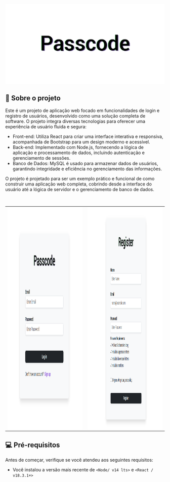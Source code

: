 <img src='./frontend/src/assets/Logo.png'>

## 📄 Sobre o projeto

Este é um projeto de aplicação web focado em funcionalidades de login e registro de usuários, desenvolvido como uma solução completa de software. O projeto integra diversas tecnologias para oferecer uma experiência de usuário fluida e segura:

- Front-end: Utiliza React para criar uma interface interativa e responsiva, acompanhada de Bootstrap para um design moderno e acessível. <br />
- Back-end: Implementado com Node.js, fornecendo a lógica de aplicação e processamento de dados, incluindo autenticação e gerenciamento de sessões.<br />
- Banco de Dados: MySQL é usado para armazenar dados de usuários, garantindo integridade e eficiência no gerenciamento das informações.<br />

O projeto é projetado para ser um exemplo prático e funcional de como construir uma aplicação web completa, cobrindo desde a interface do usuário até a lógica de servidor e o gerenciamento de banco de dados.<br />

<br/>

<table>
  <tr>
    <td><img src='./frontend/src/assets/login_passcode.png' alt='Login Passcode' width='740' height='700' /></td>
    <td><img src='./frontend/src/assets/register_passcode.png' alt='Register Passcode' width='740' height='700' /></td>
  </tr>
</table>

## 💻 Pré-requisitos

Antes de começar, verifique se você atendeu aos seguintes requisitos:

<!---Estes são apenas requisitos de exemplo. Adicionar, duplicar ou remover conforme necessário--->

- Você instalou a versão mais recente de `<Node/ v14 lts>` e `<React / v18.3.1+>`

<br/>

